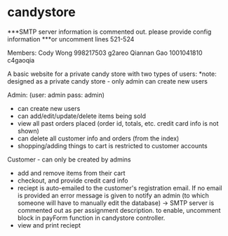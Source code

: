 candystore
=========
***SMTP server information is commented out. please provide config information
***or uncomment lines 521-524

Members: 
Cody Wong		998217503	g2areo
Qiannan Gao	 	1001041810	c4gaoqia


A basic website for a private candy store with two types of users:
*note: designed as a private candy store - only admin can create new users

Admin:  (user: admin           pass: admin)
- can create new users
- can add/edit/update/delete items being sold
- view all past orders placed (order id, totals, etc. credit card info is not shown)
- can delete all customer info and orders (from the index)
- shopping/adding things to cart is restricted to customer accounts


Customer - can only be created by admins
- add and remove items from their cart
- checkout, and provide credit card info
- reciept is auto-emailed to the customer's registration email. If no email is provided
	an error message is given to notify an admin (to which someone will have to manually
	edit the database)
	-> SMTP server is commented out as per assignment description. to enable, uncomment block in payForm 
		function in candystore controller.
- view and print reciept

